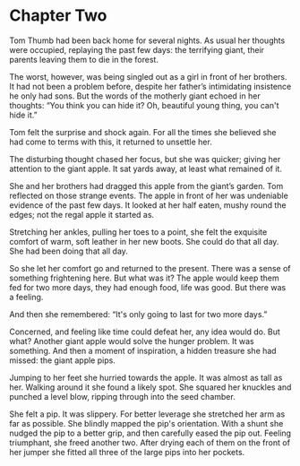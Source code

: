 # Chapter Two

Tom Thumb had been back home for several nights. As usual her thoughts were occupied, replaying the past few days: the terrifying giant, their parents leaving them to die in the forest.

The worst, however, was being singled out as a girl in front of her brothers. It had not been a problem before, despite her father’s intimidating insistence he only had sons. But the words of the motherly giant echoed in her thoughts: “You think you can hide it? Oh, beautiful young thing, you can't hide it.”

Tom felt the surprise and shock again. For all the times she believed she had come to terms with this, it returned to unsettle her.

The disturbing thought chased her focus, but she was quicker; giving her attention to the giant apple. It sat yards away, at least what remained of it. 

She and her brothers had dragged this apple from the giant’s garden. Tom reflected on those strange events. The apple in front of her was undeniable evidence of the past few days. It looked at her half eaten, mushy round the edges; not the regal apple it started as.

Stretching her ankles, pulling her toes to a point, she felt the exquisite comfort of warm, soft leather in her new boots. She could do that all day. She had been doing that all day.

So she let her comfort go and returned to the present. There was a sense of something frightening here. But what was it? The apple would keep them fed for two more days, they had enough food, life was good. But there was a feeling. 

And then she remembered: “It's only going to last for two more days.”

Concerned, and feeling like time could defeat her, any idea would do. But what? Another giant apple would solve the hunger problem. It was something. And then a moment of inspiration, a hidden treasure she had missed: the giant apple pips.

Jumping to her feet she hurried towards the apple. It was almost as tall as her. Walking around it she found a likely spot. She squared her knuckles and punched a level blow, ripping through into the seed chamber.

She felt a pip. It was slippery. For better leverage she stretched her arm as far as possible. She blindly mapped the pip's orientation. With a shunt she nudged the pip to a better grip, and then carefully eased the pip out. Feeling triumphant, she freed another two. After drying each of them on the front of her jumper she fitted all three of the large pips into her pockets.

